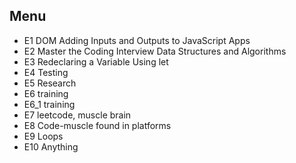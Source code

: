 ## Menu ##
- E1 DOM Adding Inputs and Outputs to JavaScript Apps
- E2 Master the Coding Interview Data Structures and Algorithms
- E3 Redeclaring a Variable Using let
- E4 Testing
- E5 Research
- E6 training
- E6_1 training
- E7 leetcode, muscle brain
- E8 Code-muscle found in platforms
- E9 Loops
- E10 Anything

